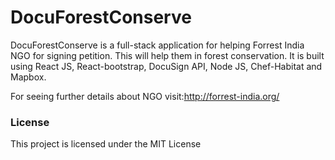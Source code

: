 # DocuForestConserve

DocuForestConserve is a full-stack application for helping Forrest India NGO for signing petition. This will help them in forest conservation. 
It is built using React JS, React-bootstrap, DocuSign API, Node JS, Chef-Habitat and Mapbox.

For seeing further details about NGO visit:http://forrest-india.org/

### License
This project is licensed under the MIT License
